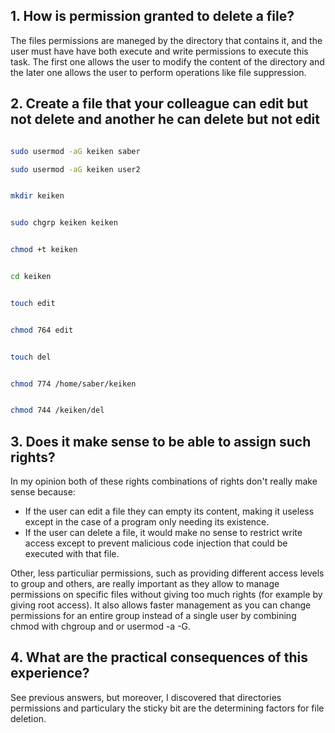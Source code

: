 ## 1. How is permission granted to delete a file?

The files permissions are maneged by the directory that contains it, and the user must have have both execute and write permissions to execute this task. The first one allows the user to modify the content of the directory and the later one allows the user to perform operations like file suppression.

## 2. Create a file that your colleague can edit but not delete and another he can delete but not edit
```bash

sudo usermod -aG keiken saber
```
```bash
sudo usermod -aG keiken user2
```

```bash

mkdir keiken
```

```bash

sudo chgrp keiken keiken
```

```bash

chmod +t keiken
```

```bash

cd keiken
```

```bash

touch edit
```

```bash

chmod 764 edit
```


```bash

touch del
```
```bash

chmod 774 /home/saber/keiken
```

```bash

chmod 744 /keiken/del
```




## 3. Does it make sense to be able to assign such rights?

In my opinion both of these rights combinations of rights don't really make sense because:

- If the user can edit a file they can empty its content, making it useless except in the case of a program only needing its existence.
- If the user can delete a file, it would make no sense to restrict write access except to prevent malicious code injection that could be executed with that file.

Other, less particuliar permissions, such as providing different access levels to group and others, are really important as they allow to manage permissions on specific files without giving too much rights (for example by giving root access). It also allows faster management as you can change permissions for an entire group instead of a single user by combining chmod with chgroup and or usermod -a -G.

## 4. What are the practical consequences of this experience?

See previous answers, but moreover, I discovered that directories permissions and particulary the sticky bit are the determining factors for file deletion.